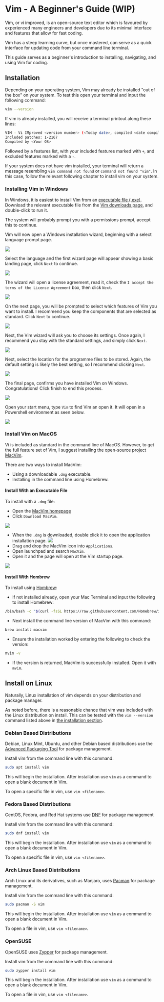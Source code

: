 #  Vim - A Beginner's Guide (WIP)

Vim, or vi improved, is an open-source text editor which is favoured by experienced many engineers and developers due to its minimal interface and features that allow for fast coding.

Vim has a steep learning curve, but once mastered, can serve as a quick interface for updating code from your command line terminal. 

This guide serves as a beginner's introduction to installing, navigating, and using Vim for coding. 

## Installation

Depending on your operating system, Vim may already be installed "out of the box" on your system. To test this open your terminal and input the following command:


````sh
vim --version
````

If vim is already installed, you will receive a terminal printout along these lines:

````sh
VIM - Vi IMproved <version number> (<Today date>, compiled <date compiled> <time compiled>)
Included patches: 1-2167
Compiled by <Your OS>
````
Followed by a features list, with your included features marked with `+`, and excluded features marked with a `-`.

If your system does not have vim installed, your terminal will return a message resembling `vim command not found` or `command not found "vim"`. 
In this case, follow the relevant following chapter to install vim on your system. 

### Installing Vim in Windows

In Windows, it is easiest to install Vim from an [executable file (.exe)](https://www.techtarget.com/whatis/definition/executable-file-exe-file). 
Download the relevant executable file from the [Vim downloads page](https://www.vim.org/download.php), and double-click to run it. 

The system will  probably prompt you with a permissions prompt, accept this to continue. 

Vim will now open a Windows installation wizard, beginning with a select language prompt page. 

![](images/vim-language-prompt.png)

Select the language and the first wizard page will appear showing a basic landing page, click `Next` to continue.

![](images/vim-wizard-page-1.png)

The wizard will open a license agreement, read it, check the `I accept the terms of the License Agreement` box, then click `Next`.

![](images/vim-wizard-page-2.png)

On the next page, you will be prompted to select which features of Vim you want to install. I recommend you keep the components that are selected as standard. Click `Next` to continue. 

![](images/vim-wizard-page-3.png)

Next, the Vim wizard will ask you to choose its settings. Once again, I recommend you stay with the standard settings, and simply click `Next`.

![](images/vim-wizard-page-4.png)

Next, select the location for the programme files to be stored. Again, the default setting is likely the best setting, so I recommend clicking `Next`.

![](images/vim-wizard-page-5.png)

The final page, confirms you have installed Vim on Windows. Congratulations! Click finish to end this process.

![](images/vim-wizard-last-page.png)

Open your start menu, type `Vim` to find Vim an open it. It will open in a Powershell environment as seen below.

![](images/windows-vim-open.png)

### Install Vim on MacOS

Vi is included as standard in the command line of MacOS. However, to get the full feature set of Vim, I suggest installing the open-source project [MacVim](https://macvim.org/).

There are two ways to install MacVim: 

- Using a downloadable `.dmg` executable.
- Installing in the command line using Homebrew. 

#### Install With an Executable File

To install with a `.dmg` file: 

- Open the [MacVim homepage](https.://macvim.org/)
- Click `Download MacVim`.

![](images/macvim-page.png)

- When the `.dmg` is downloaded, double click it to open the application installation page.
![](images/macvim-install.png)
- Drag and drop the MacVim icon into `Applications`.
- Open launchpad and search `MacVim`.
- Open it and the page will open at the Vim startup page.

![](images/macvim-open.png)

#### Install With Hombrew

To install using [Hombrew](https://brew.sh/):

- If not installed already, open your Mac Terminal and input the following to install Homebrew:

````sh
/bin/bash -c "$(curl -fsSL https://raw.githubusercontent.com/Homebrew/install/HEAD/install.sh)"
````

- Next install the command line version of MacVim with this command:

````sh
brew install macvim
````

- Ensure the installation worked by entering the following to check the version: 

````sh
mvim -v
````

- If the version is returned, MacVim is successfully installed. Open it with `mvim`.

## Install on Linux

Naturally, Linux installation of vim depends on your distribution and package manager. 

As noted before, there is a reasonable chance that vim was included with the Linux distribution on install. This can be tested with the `vim --version` command listed above in [the installation section](#installation). 

### Debian Based Distributions

Debian, Linux Mint, Ubuntu, and other Debian based distributions use the [Advanced Packaging Tool](https://wiki.debian.org/Apt) for package management. 

Install vim from the command line with this command:

````sh
sudo apt install vim
````
This will begin the installation. After installation use `vim` as a command to open a blank document in Vim.

To open a specific file in vim, use `vim <filename>`.

### Fedora Based Distributions

CentOS, Fedora, and Red Hat systems use [DNF](https://rpm-software-management.github.io/) for package management

Install vim from the command line with this command:

````sh
sudo dnf install vim
````

This will begin the installation. After installation use `vim` as a command to open a blank document in Vim.

To open a specific file in vim, use `vim <filename>`.

### Arch Linux Based Distributions

Arch Linux and its derivatives, such as Manjaro, uses [Pacman](https://archlinux.org/pacman/) for package management.

Install vim from the command line with this command:

````sh
sudo pacman -S vim
````
This will begin the installation. After installation use `vim` as a command to open a blank document in Vim.

To open a file in vim, use `vim <filename>`.

### OpenSUSE

OpenSUSE uses [Zypper](https://en.opensuse.org/Portal:Zypper) for package management.

Install vim from the command line with this command:

````sh
sudo zypper install vim
````
This will begin the installation. After installation use `vim` as a command to open a blank document in Vim.

To open a file in vim, use `vim <filename>`.
